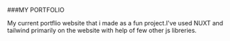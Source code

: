 ###MY PORTFOLIO

My current portflio website that i made as a fun project.I've used NUXT and tailwind primarily on the website with help of few other js libreries.

